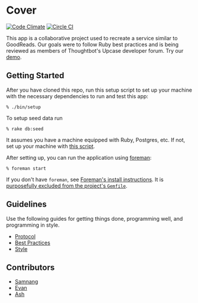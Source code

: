 # Cover

[![Code Climate](https://codeclimate.com/github/ajkamel/cover/badges/gpa.svg)](https://codeclimate.com/github/ajkamel/cover)
[![Circle CI](https://circleci.com/gh/ajkamel/cover.svg?style=svg)](https://circleci.com/gh/ajkamel/cover)

This app is a collaborative project used to recreate a service similar to GoodReads.  Our goals were to follow Ruby best practices and is being reviewed as members of Thoughtbot's Upcase developer forum.  Try our [demo](http://cover-app.herokuapp.com/).

## Getting Started

After you have cloned this repo, run this setup script to set up your machine
with the necessary dependencies to run and test this app:

    % ./bin/setup

To setup seed data run

    % rake db:seed

It assumes you have a machine equipped with Ruby, Postgres, etc. If not, set up
your machine with [this script].

[this script]: https://github.com/thoughtbot/laptop

After setting up, you can run the application using [foreman]:

    % foreman start

If you don't have `foreman`, see [Foreman's install instructions][foreman]. It
is [purposefully excluded from the project's `Gemfile`][exclude].

[foreman]: https://github.com/ddollar/foreman
[exclude]: https://github.com/ddollar/foreman/pull/437#issuecomment-41110407

## Guidelines

Use the following guides for getting things done, programming well, and
programming in style.

* [Protocol](http://github.com/thoughtbot/guides/blob/master/protocol)
* [Best Practices](http://github.com/thoughtbot/guides/blob/master/best-practices)
* [Style](http://github.com/thoughtbot/guides/blob/master/style)

## Contributors

* [Samnang](https://github.com/samnang)
* [Evan](https://github.com/evan-007)
* [Ash](https://github.com/ajkamel)
